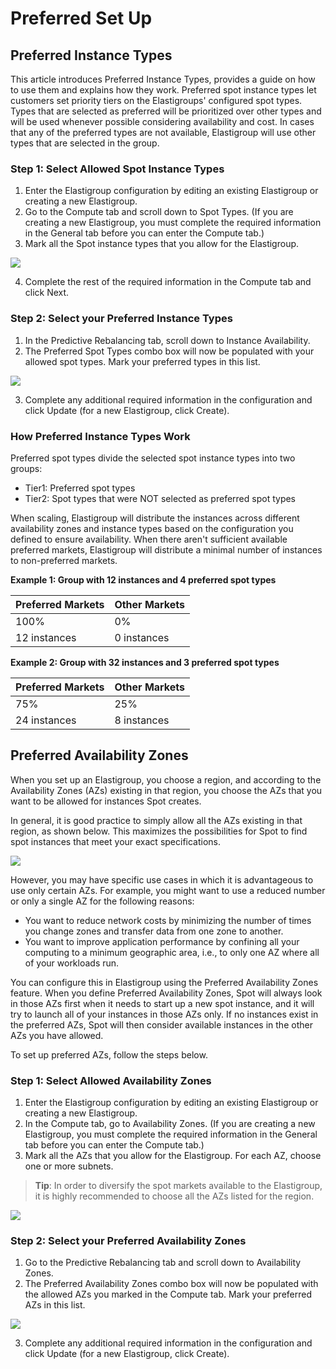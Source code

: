 # Preferred Set Up

## Preferred Instance Types

This article introduces Preferred Instance Types, provides a guide on how to use them and explains how they work. Preferred spot instance types let customers set priority tiers on the Elastigroups' configured spot types. Types that are selected as preferred will be prioritized over other types and will be used whenever possible considering availability and cost.
In cases that any of the preferred types are not available, Elastigroup will use other types that are selected in the group.

### Step 1: Select Allowed Spot Instance Types

1. Enter the Elastigroup configuration by editing an existing Elastigroup or creating a new Elastigroup.
2. Go to the Compute tab and scroll down to Spot Types. (If you are creating a new Elastigroup, you must complete the required information in the General tab before you can enter the Compute tab.)
3. Mark all the Spot instance types that you allow for the Elastigroup.

<img src="/elastigroup/_media/compute-preferred-instance-types-01.png" />

4. Complete the rest of the required information in the Compute tab and click Next.

### Step 2: Select your Preferred Instance Types

1. In the Predictive Rebalancing tab, scroll down to Instance Availability.
2. The Preferred Spot Types combo box will now be populated with your allowed spot types. Mark your preferred types in this list.

<img src="/elastigroup/_media/compute-preferred-instance-types-02.png" />

3. Complete any additional required information in the configuration and click Update (for a new Elastigroup, click Create).

### How Preferred Instance Types Work

Preferred spot types divide the selected spot instance types into two groups:

- Tier1: Preferred spot types
- Tier2: Spot types that were NOT selected as preferred spot types

When scaling, Elastigroup will distribute the instances across different availability zones and instance types based on the configuration you defined to ensure availability. When there aren't sufficient available preferred markets, Elastigroup will distribute a minimal number of instances to non-preferred markets.

**Example 1: Group with 12 instances and 4 preferred spot types**

| Preferred Markets | Other Markets |
| ----------------- | ------------- |
| 100%              | 0%            |
| 12 instances      | 0 instances   |

**Example 2: Group with 32 instances and 3 preferred spot types**

| Preferred Markets | Other Markets |
| ----------------- | ------------- |
| 75%               | 25%           |
| 24 instances      | 8 instances   |

## Preferred Availability Zones

When you set up an Elastigroup, you choose a region, and according to the Availability Zones (AZs) existing in that region, you choose the AZs that you want to be allowed for instances Spot creates.

In general, it is good practice to simply allow all the AZs existing in that region, as shown below. This maximizes the possibilities for Spot to find spot instances that meet your exact specifications.

<img src="/elastigroup/_media/compute-preferred-azs-00.png" />

However, you may have specific use cases in which it is advantageous to use only certain AZs. For example, you might want to use a reduced number or only a single AZ for the following reasons:

- You want to reduce network costs by minimizing the number of times you change zones and transfer data from one zone to another.
- You want to improve application performance by confining all your computing to a minimum geographic area, i.e., to only one AZ where all of your workloads run.

You can configure this in Elastigroup using the Preferred Availability Zones feature. When you define Preferred Availability Zones, Spot will always look in those AZs first when it needs to start up a new spot instance, and it will try to launch all of your instances in those AZs only. If no instances exist in the preferred AZs, Spot will then consider available instances in the other AZs you have allowed.

To set up preferred AZs, follow the steps below.

### Step 1: Select Allowed Availability Zones

1. Enter the Elastigroup configuration by editing an existing Elastigroup or creating a new Elastigroup.
2. In the Compute tab, go to Availability Zones. (If you are creating a new Elastigroup, you must complete the required information in the General tab before you can enter the Compute tab.)
3. Mark all the AZs that you allow for the Elastigroup. For each AZ, choose one or more subnets.

> **Tip**: In order to diversify the spot markets available to the Elastigroup, it is highly recommended to choose all the AZs listed for the region.

<img src="/elastigroup/_media/compute-preferred-azs-01.png" />

### Step 2: Select your Preferred Availability Zones

1. Go to the Predictive Rebalancing tab and scroll down to Availability Zones.
2. The Preferred Availability Zones combo box will now be populated with the allowed AZs you marked in the Compute tab. Mark your preferred AZs in this list.

<img src="/elastigroup/_media/compute-preferred-azs-02.png" />

3. Complete any additional required information in the configuration and click Update (for a new Elastigroup, click Create).



